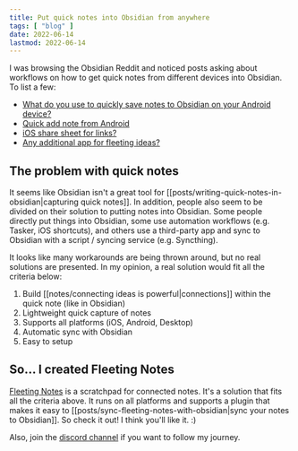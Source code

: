 ```yaml
---
title: Put quick notes into Obsidian from anywhere
tags: [ "blog" ]
date: 2022-06-14
lastmod: 2022-06-14
---
```

I was browsing the Obsidian Reddit and noticed posts asking about workflows on how to get quick notes from different devices into Obsidian. To list a few:

- [What do you use to quickly save notes to Obsidian on your Android device?](https://www.reddit.com/r/ObsidianMD/comments/v9v98f/what_do_you_use_to_quickly_save_notes_to_obsidian/)
- [Quick add note from Android](https://www.reddit.com/r/ObsidianMD/comments/qj7nct/quick_add_note_from_android/)
- [iOS share sheet for links?](https://www.reddit.com/r/ObsidianMD/comments/oj63s7/ios_share_sheet_for_links/)
- [Any additional app for fleeting ideas?](https://www.reddit.com/r/ObsidianMD/comments/q9txt7/any_additional_app_for_fleeting_ideas/)

## The problem with quick notes
It seems like Obsidian isn't a great tool for [[posts/writing-quick-notes-in-obsidian|capturing quick notes]]. In addition, people also seem to be divided on their solution to putting notes into Obsidian. Some people directly put things into Obsidian, some use automation workflows (e.g. Tasker, iOS shortcuts), and others use a third-party app and sync to Obsidian with a script / syncing service (e.g. Syncthing).

It looks like many workarounds are being thrown around, but no real solutions are presented. In my opinion, a real solution would fit all the criteria below:

1. Build [[notes/connecting ideas is powerful|connections]] within the quick note (like in Obsidian)
2. Lightweight quick capture of notes
3. Supports all platforms (iOS, Android, Desktop)
4. Automatic sync with Obsidian
5. Easy to setup


## So... I created Fleeting Notes
[Fleeting Notes](https://fleetingnotes.app/) is a scratchpad for connected notes. It's a solution that fits all the criteria above. It runs on all platforms and supports a plugin that makes it easy to [[posts/sync-fleeting-notes-with-obsidian|sync your notes to Obsidian]]. So check it out! I think you'll like it. :)

Also, join the [discord channel](https://discord.gg/xrj6yuGNmx) if you want to follow my journey.



